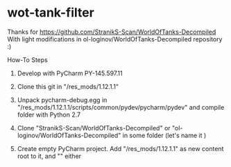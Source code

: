 # wot-tank-filter

Thanks for https://github.com/StranikS-Scan/WorldOfTanks-Decompiled
With light modifications in ol-loginov/WorldOfTanks-Decompiled repository
:)

How-To Steps

1) Develop with PyCharm PY-145.597.11
2) Clone this git in "<WOT>/res_mods/1.12.1.1"
3) Unpack pycharm-debug.egg in "<WOT>/res_mods/1.12.1.1/scripts/common/pydev/pycharm/pydev" and compile folder with Python 2.7

4) Clone "StranikS-Scan/WorldOfTanks-Decompiled" or "ol-loginov/WorldOfTanks-Decompiled" in some folder (let's name it <WOT-Decompiled>)
5) Create empty PyCharm project. Add "<WOT>/res_mods/1.12.1.1" as new content root to it, and "<WOT-Decompiled>" either

